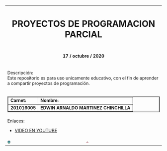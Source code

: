 <!DOCTYPE html>
<html>
<head>
	
</head>
<body>


<table width="100%" border="0">
	<tr align="center">
		<td colspan="2">
			<center> <h1> PROYECTOS DE PROGRAMACION PARCIAL</h1></center>
		</td>
	</tr>
	<tr align="center">
		<td colspan="2">
			<center><h4> 17 / octubre / 2020 </h4></center>
		</td>
	</tr>
	<tr>
		<td colspan="2">
			<p>
				Descripción: <br>
				Este repositorio es para uso unicamente educativo, con el fin de aprender a compartir proyectos de programación.
			</p>
		</td>
	</tr>
	<tr>
		<td colspan="2">
		<table border="2" width="100%">
			<tr>
				<td>
					<b>Carnet:</b>
				</td>
				<td>
					<b>Nombre:</b>
				</td>
			</tr>
			<tr>
				<td>
					<b>201016005</b>
				</td>
				<td>
					<b>EDWIN ARNALDO MARTINEZ CHINCHILLA</b>
				</td>
			</tr>
		</table>
		</td>
	</tr>
	<tr>
		<td colspan="2">
			Enlaces: <br>
			<ul>
				<li>
					<a href="https://youtu.be/MMqbBF88b1s">VIDEO EN YOUTUBE</a>
				</li>				
			</ul>
		</td>
	</tr>
	<tr>
		<td>
			<img src="img/usac.png" style="width: 10px; height:10px ">
		</td>
		<td> 
			<img src="img/efpem.jpg" style="width: 10px; height:10px ">
		</td>
	</tr>

</table>
</body>
</html>